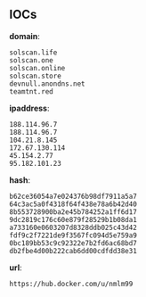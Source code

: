 
## IOCs

__domain__:

```text
solscan.life
solscan.one
solscan.online
solscan.store
devnull.anondns.net
teamtnt.red
```
__ipaddress__:

```text
188.114.96.7
188.114.96.7
104.21.8.145
172.67.130.114
45.154.2.77
95.182.101.23
```
__hash__:

```text
b62ce36054a7e024376b98df7911a5a7
64c3ac5a0f4318f64f438e78a6b42d40
8b553728900ba2e45b784252a1ff6d17
9dc2819c176c60e879f28529b1b08da1
a733160e0603207d8328ddb025c43d42
fdf9c2f7221de9f3567fc094d5e759a9
0bc189bb53c9c92322e7b2fd6ac68bd7
db2fbe4d00b222cab6dd00cdfdd38e31
```
__url__:

```text
https://hub.docker.com/u/nmlm99
```